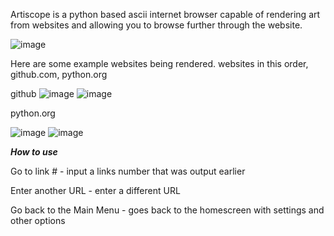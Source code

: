 Artiscope is a python based ascii internet browser capable of rendering art from websites and allowing you to browse further through the website.

![image](https://github.com/user-attachments/assets/bb35d689-9d4a-49d1-a516-6e8a018628ab)

Here are some example websites being rendered.
websites in this order, github.com, python.org

github
![image](https://github.com/user-attachments/assets/2b1ccce0-c19d-492e-9aa5-fa0183bdd2c7)
![image](https://github.com/user-attachments/assets/8d6ff521-10ab-4421-99a9-ac66324d0bba)


python.org

![image](https://github.com/user-attachments/assets/0afa7f72-e4cc-421e-bcaf-91649b764415)
![image](https://github.com/user-attachments/assets/58154dd1-678f-45a9-a768-85f8b3f54d3c)

***How to use***

Go to link # - input a links number that was output earlier

Enter another URL - enter a different URL

Go back to the Main Menu - goes back to the homescreen with settings and other options
